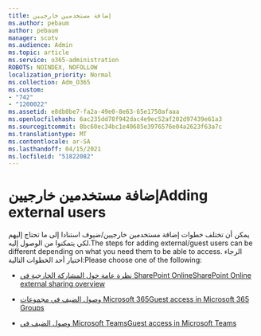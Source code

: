 ```yaml
---
title: إضافة مستخدمين خارجيين
ms.author: pebaum
author: pebaum
manager: scotv
ms.audience: Admin
ms.topic: article
ms.service: o365-administration
ROBOTS: NOINDEX, NOFOLLOW
localization_priority: Normal
ms.collection: Adm_O365
ms.custom:
- "742"
- "1200022"
ms.assetid: e8db0be7-fa2a-49e0-8e63-65e1750afaaa
ms.openlocfilehash: 6ac235dd78f942dac4e9ec52af202d97439e61a3
ms.sourcegitcommit: 8bc60ec34bc1e40685e3976576e04a2623f63a7c
ms.translationtype: MT
ms.contentlocale: ar-SA
ms.lasthandoff: 04/15/2021
ms.locfileid: "51822082"
---
```

# <a name="adding-external-users"></a><span data-ttu-id="a746e-102">إضافة مستخدمين خارجيين</span><span class="sxs-lookup"><span data-stu-id="a746e-102">Adding external users</span></span>

<span data-ttu-id="a746e-103">يمكن أن تختلف خطوات إضافة مستخدمين خارجيين/ضيوف استنادا إلى ما تحتاج إليهم لكي يتمكنوا من الوصول إليه.</span><span class="sxs-lookup"><span data-stu-id="a746e-103">The steps for adding external/guest users can be different depending on what you need them to be able to access.</span></span> <span data-ttu-id="a746e-104">الرجاء اختيار أحد الخطوات التالية:</span><span class="sxs-lookup"><span data-stu-id="a746e-104">Please choose one of the following:</span></span>
  
- [<span data-ttu-id="a746e-105">نظرة عامة حول المشاركة الخارجية في SharePoint Online</span><span class="sxs-lookup"><span data-stu-id="a746e-105">SharePoint Online external sharing overview</span></span>](https://docs.microsoft.com/sharepoint/external-sharing-overview)

- [<span data-ttu-id="a746e-106">وصول الضيف في مجموعات Microsoft 365</span><span class="sxs-lookup"><span data-stu-id="a746e-106">Guest access in Microsoft 365 Groups</span></span>](https://support.office.com/article/guest-access-in-office-365-groups-bfc7a840-868f-4fd6-a390-f347bf51aff6)

- [<span data-ttu-id="a746e-107">وصول الضيف في Microsoft Teams</span><span class="sxs-lookup"><span data-stu-id="a746e-107">Guest access in Microsoft Teams</span></span>](https://docs.microsoft.com/microsoftteams/guest-access-checklist)
